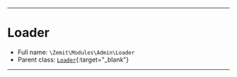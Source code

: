 ***

# Loader





* Full name: `\Zemit\Modules\Admin\Loader`
* Parent class: [`Loader`](https://docs.phalcon.io/latest/api/){:target="_blank"}






***
